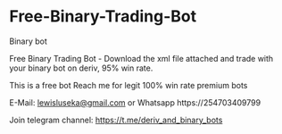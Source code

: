 # Free-Binary-Trading-Bot
Binary bot

Free Binary Trading Bot - Download the xml file attached and trade with your binary bot on deriv, 95% win rate.

This is a free bot Reach me for legit 100% win rate premium bots

E-Mail: lewisluseka@gmail.com or 
Whatsapp https://254703409799

Join telegram channel: https://t.me/deriv_and_binary_bots

